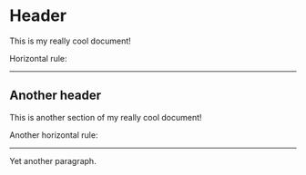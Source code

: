 # Header

This is my really cool document!

Horizontal rule:

---

## Another header

This is another section of my really cool document!

Another horizontal rule:

---

Yet another paragraph.